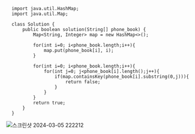 
      import java.util.HashMap;
      import java.util.Map;
      
      class Solution {
          public boolean solution(String[] phone_book) {
              Map<String, Integer> map = new HashMap<>();
              
              for(int i=0; i<phone_book.length;i++){
                  map.put(phone_book[i], i);
              }
              
              for(int i=0; i<phone_book.length;i++){
                  for(int j=0; j<phone_book[i].length();j++){
                      if(map.containsKey(phone_book[i].substring(0,j))){
                          return false;
                      }
                  }
              }
              return true;
          }
      }

![스크린샷 2024-03-05 222212](https://github.com/Ajaewoo/codingTest/assets/95599247/2a40e7dc-7813-46db-b684-c02647588b73)
